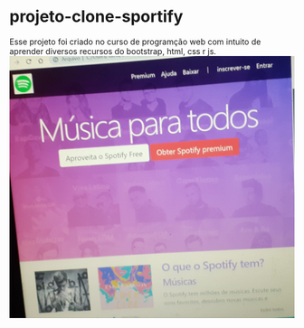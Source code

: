 # projeto-clone-sportify
Esse projeto foi criado no curso de programção web com intuito de aprender diversos recursos do bootstrap, html, css r js.
<img src="img11.jpg">
